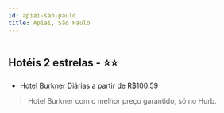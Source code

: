 ```yaml
---
id: apiai-sao-paulo
title: Apiaí, São Paulo
---
```


<center><img src="https://static.hotelurbano.com/reservas/prod0/17/17266/5d853ca59135b_hotel-burkner.jpg" alt="" /></center>


## Hotéis 2 estrelas - ⭐️⭐️

-    [Hotel Burkner](https://www.hurb.com/hoteis/apiai/hotel-burkner-17266?cmp=18055) Diárias a partir de R$100.59
   > Hotel Burkner com o melhor preço garantido, só no Hurb.
